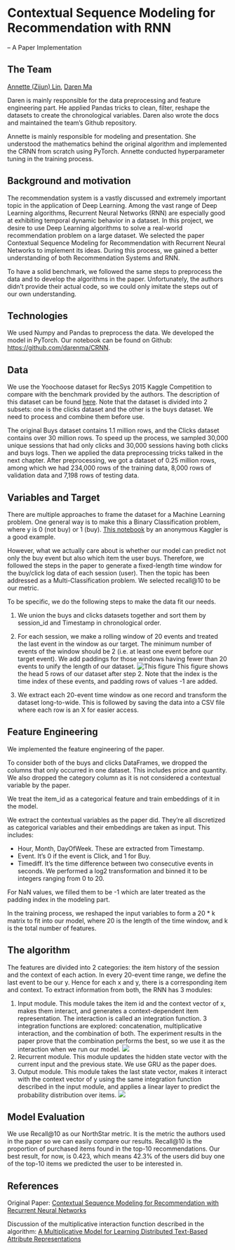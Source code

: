 # Contextual Sequence Modeling for Recommendation with RNN 
– A Paper Implementation

## The Team
[Annette (Zijun) Lin](https://github.com/RusLin-oir), [Daren Ma](https://github.com/darenma)

Daren is mainly responsible for the data preprocessing and feature engineering part. He applied Pandas tricks to clean, filter, reshape the datasets to create the chronological variables. Daren also wrote the docs and maintained the team’s Github repository.

Annette is mainly responsible for modeling and presentation. She understood the mathematics behind the original algorithm and implemented the CRNN from scratch using PyTorch. Annette conducted hyperparameter tuning in the training process. 

## Background and motivation
The recommendation system is a vastly discussed and extremely important topic in the application of Deep Learning. Among the vast range of Deep Learning algorithms, Recurrent Neural Networks (RNN) are especially good at exhibiting temporal dynamic behavior in a dataset. In this project, we desire to use Deep Learning algorithms to solve a real-world recommendation problem on a large dataset. We selected the paper Contextual Sequence Modeling for Recommendation with Recurrent Neural Networks to implement its ideas. During this process, we gained a better understanding of both Recommendation Systems and RNN. 

To have a solid benchmark, we followed the same steps to preprocess the data and to develop the algorithms in the paper. Unfortunately, the authors didn’t provide their actual code, so we could only imitate the steps out of our own understanding.

## Technologies
We used Numpy and Pandas to preprocess the data. We developed the model in PyTorch.
Our notebook can be found on Github: https://github.com/darenma/CRNN.

## Data
We use the Yoochoose dataset for RecSys 2015 Kaggle Competition to compare with the benchmark provided by the authors. The description of this dataset can be found [here](https://www.kaggle.com/chadgostopp/recsys-challenge-2015). Note that the dataset is divided into 2 subsets: one is the clicks dataset and the other is the buys dataset. We need to process and combine them before use.

The original Buys dataset contains 1.1 million rows, and the Clicks dataset contains over 30 million rows. To speed up the process, we sampled 30,000 unique sessions that had only clicks and 30,000 sessions having both clicks and buys logs. Then we applied the data preprocessing tricks talked in the next chapter. After preprocessing, we got a dataset of 0.25 million rows, among which we had 234,000 rows of the training data, 8,000 rows of validation data and 7,198 rows of testing data.

## Variables and Target
There are multiple approaches to frame the dataset for a Machine Learning problem. One general way is to make this a Binary Classification problem, where y is 0 (not buy) or 1 (buy). [This notebook](https://www.kaggle.com/meddulla/predict-buys) by an anonymous Kaggler is a good example. 

However, what we actually care about is whether our model can predict not only the buy event but also which item the user buys. Therefore, we followed the steps in the paper to generate a fixed-length time window for the buy/click log data of each session (user). Then the topic has been addressed as a Multi-Classification problem. We selected recall@10 to be our metric.

To be specific, we do the following steps to make the data fit our needs.

1. We union the buys and clicks datasets together and sort them by session_id and Timestamp in chronological order. 

1. For each session, we make a rolling window of 20 events and treated the last event in the window as our target. The minimum number of events of the window should be 2 (i.e. at least one event before our target event). We add paddings for those windows having fewer than 20 events to unify the length of our dataset.
![This figure](https://github.com/darenma/CRNN/blob/master/images/df.png)
This figure shows the head 5 rows of our dataset after step 2. Note that the index is the time index of these events, and padding rows of values -1 are added. 

1. We extract each 20-event time window as one record and transform the dataset long-to-wide. This is followed by saving the data into a CSV file where each row is an X for easier access. 

## Feature Engineering
We implemented the feature engineering of the paper. 

To consider both of the buys and clicks DataFrames, we dropped the columns that only occurred in one dataset. This includes price and quantity.
We also dropped the category column as it is not considered a contextual variable by the paper.

We treat the item_id as a categorical feature and train embeddings of it in the model.

We extract the contextual variables as the paper did. They’re all discretized as categorical variables and their embeddings are taken as input. This includes:
- Hour, Month, DayOfWeek. These are extracted from Timestamp.
- Event. It’s 0 if the event is Click, and 1 for Buy.
- Timediff. It’s the time difference between two consecutive events in seconds. We performed a log2 transformation and binned it to be integers ranging from 0 to 20.

For NaN values, we filled them to be -1 which are later treated as the padding index in the modeling part.

In the training process, we reshaped the input variables to form a 20 * k matrix to fit into our model, where 20 is the length of the time window, and k is the total number of features. 

## The algorithm
The features are divided into 2 categories: the item history of the session and the context of each action. In every 20-event time range, we define the last event to be our y. Hence for each x and y, there is a corresponding item and context. To extract information from both, the RNN has 3 modules:
1. Input module. This module takes the item id and the context vector of x, makes them interact, and generates a context-dependent item representation. The interaction is called an integration function. 3 integration functions are explored: concatenation, multiplicative interaction, and the combination of both. The experiment results in the paper prove that the combination performs the best, so we use it as the interaction when we run our model.
![](https://github.com/darenma/CRNN/blob/master/images/interaction.png)
1. Recurrent module. This module updates the hidden state vector with the current input and the previous state. We use GRU as the paper does.
1. Output module. This module takes the last state vector, makes it interact with the context vector of y using the same integration function described in the input module, and applies a linear layer to predict the probability distribution over items. ![](https://github.com/darenma/CRNN/blob/master/images/model.png)



## Model Evaluation
We use Recall@10 as our NorthStar metric. It is the metric the authors used in the paper so we can easily compare our results. Recall@10 is the proportion of purchased items found in the top-10 recommendations. Our best result, for now, is 0.423, which means 42.3% of the users did buy one of the top-10 items we predicted the user to be interested in.



## References
Original Paper: [Contextual Sequence Modeling for Recommendation with Recurrent Neural Networks](https://dl.acm.org/doi/10.1145/3125486.3125488)

Discussion of the multiplicative interaction function described in the algorithm: [A Multiplicative Model for Learning Distributed Text-Based Attribute Representations](http://www.cs.toronto.edu/~zemel/documents/nips2014_kiros.pdf)



